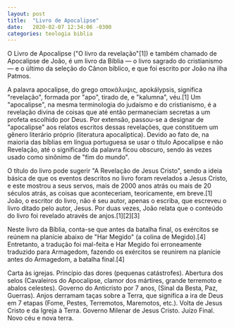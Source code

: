 ```yaml
---
layout: post
title:  "Livro de Apocalipse"
date:   2020-02-07 12:34:06 -0300
categories: teologia biblia
---
```



O Livro de Apocalipse ("O livro da revelação"[1]) e também chamado de Apocalipse de João, é um livro da Bíblia — o livro sagrado do cristianismo — e o último da seleção do Cânon bíblico, e que foi escrito por João na ilha Patmos.

A palavra apocalipse, do grego αποκάλυψις, apokálypsis, significa "revelação", formada por "apo", tirado de, e "kalumna", véu.[1] Um "apocalipse", na mesma terminologia do judaísmo e do cristianismo, é a revelação divina de coisas que até então permaneciam secretas a um profeta escolhido por Deus. Por extensão, passou-se a designar de "apocalipse" aos relatos escritos dessas revelações, que constituem um gênero literário próprio (literatura apocalíptica). Devido ao fato de, na maioria das bíblias em língua portuguesa se usar o título Apocalipse e não Revelação, até o significado da palavra ficou obscuro, sendo às vezes usado como sinônimo de "fim do mundo".

O título do livro pode sugerir "A Revelação de Jesus Cristo", sendo a ideia básica de que os eventos descritos no livro foram revelados a Jesus Cristo, e este mostrou a seus servos, mais de 2000 anos atrás ou mais de 20 séculos atrás, as coisas que aconteceriam, teoricamente, em breve.[1] João, o escritor do livro, não é seu autor, apenas o escriba, que escreveu o livro ditado pelo autor, Jesus. Por duas vezes, João relata que o conteúdo do livro foi revelado através de anjos.[1][2][3]

Neste livro da Bíblia, conta-se que antes da batalha final, os exércitos se reúnem na planície abaixo de "Har Megido" (a colina de Megido).[4] Entretanto, a tradução foi mal-feita e Har Megido foi erroneamente traduzido para Armagedom, fazendo os exércitos se reunirem na planície antes do Armagedom, a batalha final.[4]


Carta às igrejas.
Princípio das dores (pequenas catástrofes).
Abertura dos selos (Cavaleiros do Apocalipse, clamor dos mártires, grande terremoto e abalos celestes).
Governo do Anticristo por 7 anos, (Sinal da Besta, Paz, Guerras).
Anjos derramam taças sobre a Terra, que significa a ira de Deus em 7 etapas (Fome, Pestes, Terremotos, Maremotos, etc.).
Volta de Jesus Cristo e da Igreja à Terra.
Governo Milenar de Jesus Cristo.
Juízo Final.
Novo céu e nova terra.